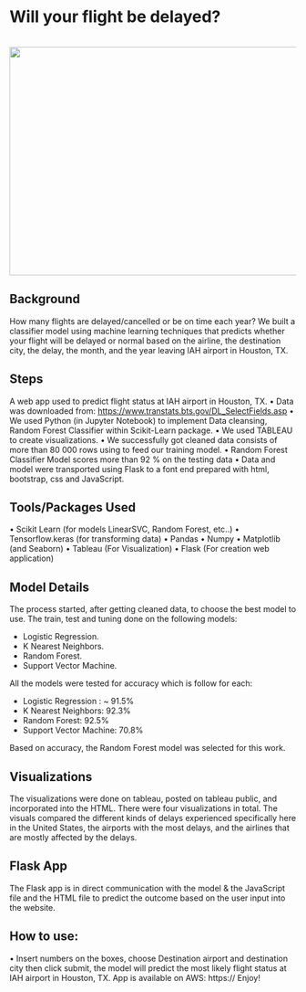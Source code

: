 # Will your flight be delayed? 
<br> 

<img src = "https://www.smartertravel.com/uploads/2013/10/stm52582875d01ca20131011.jpg" width = 600 height= 400>

## Background 

How many flights are delayed/cancelled or be on time each year? We built a classifier model using machine learning techniques that predicts whether your flight will be delayed or normal based on the 
airline, the destination city, the delay, the month, and the year leaving IAH airport in Houston, TX. 

## Steps 

A web app used to predict flight status at IAH airport in Houston, TX.
  •	Data was downloaded from: https://www.transtats.bts.gov/DL_SelectFields.asp
  •	We used Python (in Jupyter Notebook) to implement Data cleansing, Random Forest Classifier within Scikit-Learn package.
  •	We used TABLEAU to create visualizations.
  •	We successfully got cleaned data consists of more than 80 000 rows using to feed our training model.
  •	Random Forest Classifier Model scores more than 92 % on the testing data
  •	Data and model were transported using Flask to a font end prepared with html, bootstrap, css and JavaScript.

## Tools/Packages Used
•	Scikit Learn (for models LinearSVC, Random Forest, etc..)
•	Tensorflow.keras  (for transforming data)
•	Pandas
•	Numpy
•	Matplotlib (and Seaborn)
•	Tableau (For Visualization)
•	Flask (For creation web application)

## Model Details 

The process started, after getting cleaned data, to choose the best model to use. The train, test and tuning done on the following models:

 - Logistic Regression.
 - K Nearest Neighbors.
 - Random Forest.
 - Support Vector Machine.

All the models were tested for accuracy which is follow for each:

 - Logistic Regression : ~ 91.5%
 - K Nearest Neighbors: 92.3%
 - Random Forest: 92.5%
 - Support Vector Machine: 70.8%

Based on accuracy, the Random Forest model was selected for this work.
  
## Visualizations 

The visualizations were done on tableau, posted on tableau public, and incorporated into the HTML. 
There were four visualizations in total. The visuals compared the different kinds of delays experienced specifically here in the United States, the airports with the most delays, and the airlines that are mostly affected by the delays.

## Flask App 

The Flask app is in direct communication with the model & the JavaScript file and the HTML file to predict the outcome based on the user input into the website. 

## How to use:
•	Insert numbers on the boxes, choose Destination airport and destination city then click submit, the model will predict the most likely flight status at IAH airport in Houston, TX. 
App is available on AWS: https:// Enjoy!




